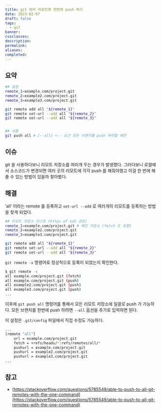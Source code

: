 ```yaml
---
title: git 여러 리모트에 한번에 push 하기
date: 2023-02-07
draft: false
tags:
  - git
banner: 
cssclasses: 
description: 
permalink: 
aliases: 
completed:
---
```

## 요약

```Bash
## 설정
remote_1=example.com/project.git
remote_2=example2.com/project.git
remote_3=example3.com/project.git

git remote add all "${remote_1}"
git remote set-url --add all "${remote_2}"
git remote set-url --add all "${remote_3}"


## 사용
git push all # [--all] <-- 요건 모든 브랜치를 push 하려할 때만
```

## 이슈

git 을 사용하다보니 리모트 저장소를 여러개 두는 경우가 발생했다. 그러다보니 로컬에서 소스코드가 변경되면 여러 곳의 리모트에 각각 push 를 해줘야했고 이걸 한 번에 해줄 수 있는 방법이 있을까 찾아봤다.

  

## 해결

‘all’ 이라는 remote 를 등록하고 `set-url --add` 로 여러개의 리모트를 등록하는 방법을 찾게 되었다.

```Bash
## 리모트 저장소 리스트 (https of ssh 경로)
remote_1=example.com/project.git # 메인 저장소 (fetch 도 포함)
remote_2=example2.com/project.git
remote_3=example3.com/project.git

git remote add all "${remote_1}"
git remote set-url --add all "${remote_2}"
git remote set-url --add all "${remote_3}"
```

  

`git remote -v` 명령어로 정상적으로 등록이 되었는지 확인한다.

  

```Bash
$ git remote -v
all	example.com/project.git (fetch)
all	example.com/project.git (push)
all	example2.com/project.git (push)
all	example3.com/project.git (push)
...
```

  

이후에 `git push all` 명령어를 통해서 모든 리모트 저장소에 일괄로 push 가 가능하다. 모든 브랜치를 한번에 push 하려면 `--all` 옵션을 추가로 입력하면 된다.

  

이 설정은 `.git/config` 파일에서 직접 수정도 가능하다.

```Bash
...
[remote "all"]
	url = example.com/project.git
	fetch = +refs/heads/*:refs/remotes/all/*
	pushurl = example.com/project.git
	pushurl = example2.com/project.git
	pushurl = example3.com/project.git
...
```

  

## 참고

- [https://stackoverflow.com/questions/5785549/able-to-push-to-all-git-remotes-with-the-one-command](https://stackoverflow.com/questions/5785549/able-to-push-to-all-git-remotes-with-the-one-command)
